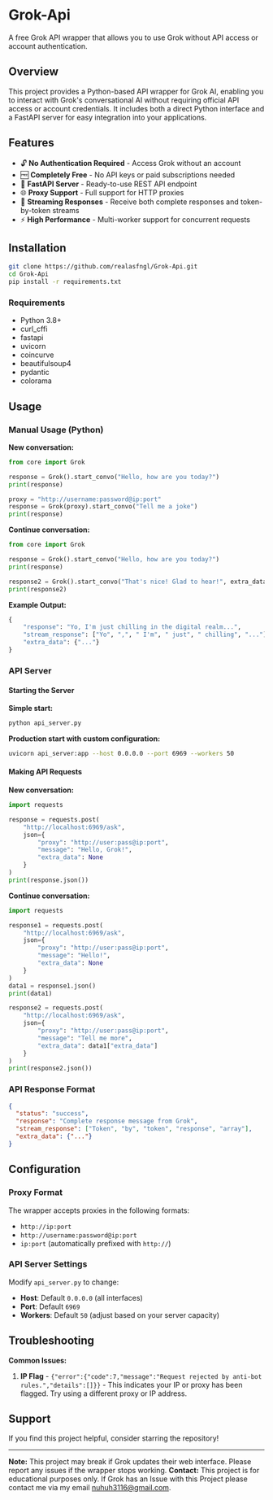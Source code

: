 # Grok-Api

A free Grok API wrapper that allows you to use Grok without API access or account authentication.

## Overview

This project provides a Python-based API wrapper for Grok AI, enabling you to interact with Grok's conversational AI without requiring official API access or account credentials. It includes both a direct Python interface and a FastAPI server for easy integration into your applications.

## Features

- 🔓 **No Authentication Required** - Access Grok without an account
- 🆓 **Completely Free** - No API keys or paid subscriptions needed
- 🚀 **FastAPI Server** - Ready-to-use REST API endpoint
- 🌐 **Proxy Support** - Full support for HTTP proxies
- 📡 **Streaming Responses** - Receive both complete responses and token-by-token streams
- ⚡ **High Performance** - Multi-worker support for concurrent requests

## Installation

```bash
git clone https://github.com/realasfngl/Grok-Api.git
cd Grok-Api
pip install -r requirements.txt
```

### Requirements

- Python 3.8+
- curl_cffi
- fastapi
- uvicorn
- coincurve
- beautifulsoup4
- pydantic
- colorama

## Usage

### Manual Usage (Python)

**New conversation:**
```python
from core import Grok

response = Grok().start_convo("Hello, how are you today?")
print(response)

proxy = "http://username:password@ip:port"
response = Grok(proxy).start_convo("Tell me a joke")
print(response)
```

**Continue conversation:**
```python
from core import Grok

response = Grok().start_convo("Hello, how are you today?")
print(response)

response2 = Grok().start_convo("That's nice! Glad to hear!", extra_data=response["extra_data"])
print(response2)
```
**Example Output:**
```python
{
    "response": "Yo, I'm just chilling in the digital realm...",
    "stream_response": ["Yo", ",", " I'm", " just", " chilling", "..."],
    "extra_data": {"..."}
}
```

### API Server

#### Starting the Server

**Simple start:**
```bash
python api_server.py
```

**Production start with custom configuration:**
```bash
uvicorn api_server:app --host 0.0.0.0 --port 6969 --workers 50
```

#### Making API Requests

**New conversation:**
```python
import requests

response = requests.post(
    "http://localhost:6969/ask",
    json={
        "proxy": "http://user:pass@ip:port",
        "message": "Hello, Grok!",
        "extra_data": None
    }
)
print(response.json())
```

**Continue conversation:**
```python
import requests

response1 = requests.post(
    "http://localhost:6969/ask",
    json={
        "proxy": "http://user:pass@ip:port",
        "message": "Hello!",
        "extra_data": None
    }
)
data1 = response1.json()
print(data1)

response2 = requests.post(
    "http://localhost:6969/ask",
    json={
        "proxy": "http://user:pass@ip:port",
        "message": "Tell me more",
        "extra_data": data1["extra_data"]
    }
)
print(response2.json())
```

### API Response Format

```json
{
  "status": "success",
  "response": "Complete response message from Grok",
  "stream_response": ["Token", "by", "token", "response", "array"],
  "extra_data": {"..."}
}
```

## Configuration

### Proxy Format

The wrapper accepts proxies in the following formats:
- `http://ip:port`
- `http://username:password@ip:port`
- `ip:port` (automatically prefixed with `http://`)

### API Server Settings

Modify `api_server.py` to change:
- **Host**: Default `0.0.0.0` (all interfaces)
- **Port**: Default `6969`
- **Workers**: Default `50` (adjust based on your server capacity)

## Troubleshooting

**Common Issues:**

1. **IP Flag** - `{"error":{"code":7,"message":"Request rejected by anti-bot rules.","details":[]}}` - This indicates your IP or proxy has been flagged. Try using a different proxy or IP address.

## Support

If you find this project helpful, consider starring the repository!

---

**Note:** This project may break if Grok updates their web interface. Please report any issues if the wrapper stops working.
**Contact:** This project is for educational purposes only. If Grok has an Issue with this Project please contact me via my email nuhuh3116@gmail.com.